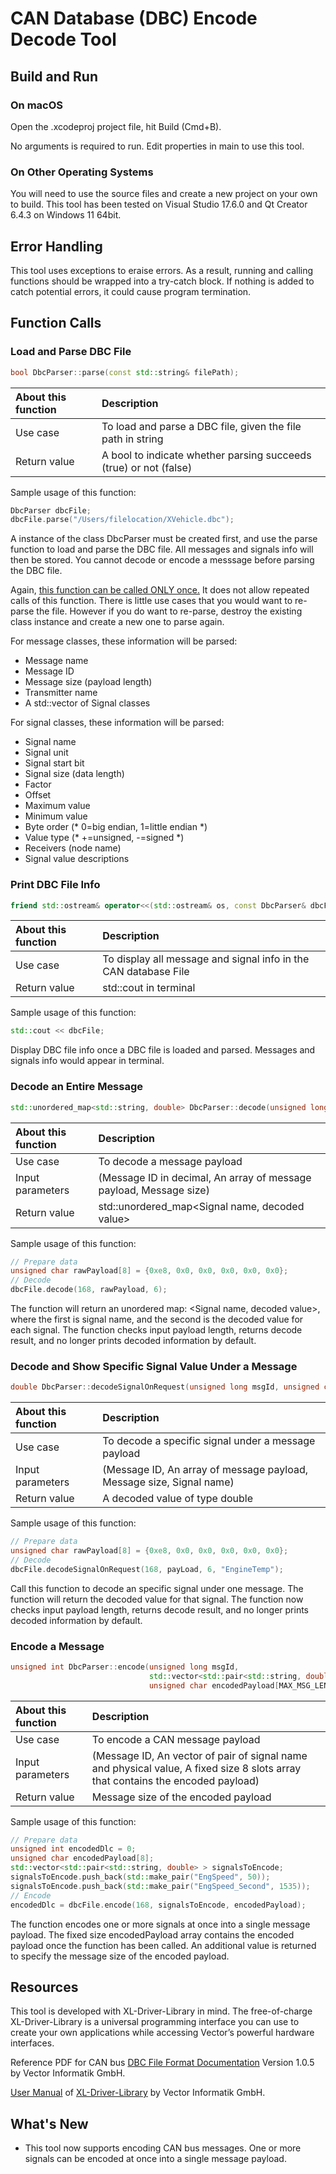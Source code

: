 # CAN Database (DBC) Encode Decode Tool



## Build and Run

### On macOS

Open the .xcodeproj project file, hit Build (Cmd+B).

No arguments is required to run. Edit properties in main to use this tool.

### On Other Operating Systems

You will need to use the source files and create a new project on your own to build. This tool has been tested on Visual Studio 17.6.0 and Qt Creator 6.4.3 on Windows 11 64bit.



## Error Handling

This tool uses exceptions to eraise errors. As a result, running and calling functions should be wrapped into a try-catch block. If nothing is added to catch potential errors, it could cause program termination.



## Function Calls

### Load and Parse DBC File

```c++
bool DbcParser::parse(const std::string& filePath);
```

| About this function | Description                                                  |
| :------------------ | :----------------------------------------------------------- |
| Use case            | To load and parse a DBC file, given the file path in string  |
| Return value        | A bool to indicate whether parsing succeeds (true) or not (false) |

Sample usage of this function:

```c++
DbcParser dbcFile;
dbcFile.parse("/Users/filelocation/XVehicle.dbc");
```

A instance of the class DbcParser must be created first, and use the parse function to load and parse the DBC file. All messages and signals info will then be stored. You cannot decode or encode a messsage before parsing the DBC file.

Again, <u>this function can be called ONLY once.</u> It does not allow repeated calls of this function. There is little use cases that you would want to re-parse the file. However if you do want to re-parse, destroy the existing class instance and create a new one to parse again.

For message classes, these information will be parsed: 
- Message name
- Message ID
- Message size (payload length)
- Transmitter name
- A std::vector of Signal classes

For signal classes, these information will be parsed: 
- Signal name
- Signal unit
- Signal start bit
- Signal size (data length)
- Factor
- Offset
- Maximum value
- Minimum value
- Byte order (* 0=big endian, 1=little endian *)
- Value type (* +=unsigned, -=signed *)
- Receivers (node name)
- Signal value descriptions



### Print DBC File Info

```c++
friend std::ostream& operator<<(std::ostream& os, const DbcParser& dbcFile);
```

| About this function | Description                                                  |
| :------------------ | :----------------------------------------------------------- |
| Use case            | To display all message and signal info in the CAN database File |
| Return value        | std::cout in terminal                                        |

Sample usage of this function:

```c++
std::cout << dbcFile;
```

Display DBC file info once a DBC file is loaded and parsed. Messages and signals info would appear in terminal.



### Decode an Entire Message

```c++
std::unordered_map<std::string, double> DbcParser::decode(unsigned long msgId, unsigned char payLoad[], unsigned int dlc);
```

| About this function | Description                                                  |
| :------------------ | :----------------------------------------------------------- |
| Use case            | To decode a message payload                                  |
| Input parameters    | (Message ID in decimal, An array of message payload, Message size) |
| Return value        | std::unordered_map<Signal name, decoded value>               |

Sample usage of this function:

```c++
// Prepare data
unsigned char rawPayload[8] = {0xe8, 0x0, 0x0, 0x0, 0x0, 0x0};
// Decode
dbcFile.decode(168, rawPayload, 6);
```

The function will return an unordered map: <Signal name, decoded value>, where the first is signal name, and the second is the decoded value for each signal. The function checks input payload length, returns decode result, and no longer prints decoded information by default.



### Decode and Show Specific Signal Value Under a Message

```c++
double DbcParser::decodeSignalOnRequest(unsigned long msgId, unsigned char payLoad[], unsigned int dlc, std::string sigName);
```

| About this function | Description                                                  |
| :------------------ | :----------------------------------------------------------- |
| Use case            | To decode a specific signal under a message payload          |
| Input parameters    | (Message ID, An array of message payload, Message size, Signal name) |
| Return value        | A decoded value of type double                               |

Sample usage of this function:

```c++
// Prepare data
unsigned char rawPayload[8] = {0xe8, 0x0, 0x0, 0x0, 0x0, 0x0};
// Decode
dbcFile.decodeSignalOnRequest(168, payLoad, 6, "EngineTemp");
```

Call this function to decode an specific signal under one message. The function will return the decoded value for that signal. The function now checks input payload length, returns decode result, and no longer prints decoded information by default.



### Encode a Message

```c++
unsigned int DbcParser::encode(unsigned long msgId,
                               std::vector<std::pair<std::string, double> > signalsToEncode,
                               unsigned char encodedPayload[MAX_MSG_LEN])
```

| About this function | Description                                                  |
| :------------------ | :----------------------------------------------------------- |
| Use case            | To encode a CAN message payload                              |
| Input parameters    | (Message ID, An vector of pair of signal name and physical value, A fixed size 8 slots array that contains the encoded payload) |
| Return value        | Message size of the encoded payload                          |

Sample usage of this function:

```c++
// Prepare data
unsigned int encodedDlc = 0;
unsigned char encodedPayload[8];
std::vector<std::pair<std::string, double> > signalsToEncode;
signalsToEncode.push_back(std::make_pair("EngSpeed", 50));
signalsToEncode.push_back(std::make_pair("EngSpeed_Second", 1535));
// Encode
encodedDlc = dbcFile.encode(168, signalsToEncode, encodedPayload);
```

The function encodes one or more signals at once into a single message payload. The fixed size encodedPayload array contains the encoded payload once the function has been called. An additional value is returned to specify the message size of the encoded payload.



## Resources

This tool is developed with XL-Driver-Library in mind. The free-of-charge XL-Driver-Library is a universal programming interface you can use to create your own applications while accessing Vector’s powerful hardware interfaces. 

Reference PDF for CAN bus [DBC File Format Documentation](http://mcu.so/Microcontroller/Automotive/dbc-file-format-documentation_compress.pdf) Version 1.0.5 by Vector Informatik GmbH.

[User Manual](https://cdn.vector.com/cms/content/products/XL_Driver_Library/Docs/XL_Driver_Library_Manual_EN.pdf) of [XL-Driver-Library](https://www.vector.com/int/en/products/products-a-z/libraries-drivers/xl-driver-library/#) by Vector Informatik GmbH.



## What's New

- This tool now supports encoding CAN bus messages.  One or more signals can be encoded at once into a single message payload. 


